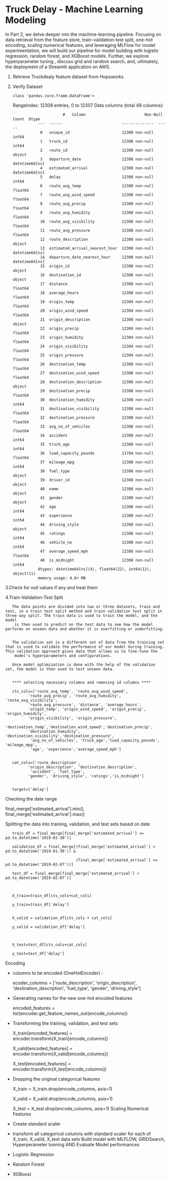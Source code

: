 # Truck Delay - Machine Learning Modeling
In Part 2, we delve deeper into the machine-learning pipeline. Focusing on data retrieval from the feature store, train-validation-test split, one-hot encoding, scaling numerical features, and leveraging MLFlow for model experimentation, we will build our pipeline for model building with logistic regression, random forest, and XGBoost models. Further, we explore hyperparameter tuning , discuss grid and random search, and, ultimately, the deployment of a Streamlit application on AWS.

1. Retrieve Truckdealy feature dataset from Hopsworks

2. Verify Dataset

       class 'pandas.core.frame.DataFrame'>
      RangeIndex: 12308 entries, 0 to 12307
      Data columns (total 49 columns):
      
                             #   Column                          Non-Null Count  Dtype         
                  ---  ------                          --------------  -----         
                   0   unique_id                       12308 non-null  int64         
                   1   truck_id                        12308 non-null  int64         
                   2   route_id                        12308 non-null  object        
                   3   departure_date                  12308 non-null  datetime64[ns]
                   4   estimated_arrival               12308 non-null  datetime64[ns]
                   5   delay                           12308 non-null  int64         
                   6   route_avg_temp                  12308 non-null  float64       
                   7   route_avg_wind_speed            12308 non-null  float64       
                   8   route_avg_precip                12308 non-null  float64       
                   9   route_avg_humidity              12308 non-null  float64       
                   10  route_avg_visibility            12308 non-null  float64       
                   11  route_avg_pressure              12308 non-null  float64       
                   12  route_description               12308 non-null  object        
                   13  estimated_arrival_nearest_hour  12308 non-null  datetime64[ns]
                   14  departure_date_nearest_hour     12308 non-null  datetime64[ns]
                   15  origin_id                       12308 non-null  object        
                   16  destination_id                  12308 non-null  object        
                   17  distance                        12308 non-null  float64       
                   18  average_hours                   12308 non-null  float64       
                   19  origin_temp                     12304 non-null  float64       
                   20  origin_wind_speed               12304 non-null  float64       
                   21  origin_description              12308 non-null  object        
                   22  origin_precip                   12304 non-null  float64       
                   23  origin_humidity                 12304 non-null  float64       
                   24  origin_visibility               12304 non-null  float64       
                   25  origin_pressure                 12304 non-null  float64       
                   26  destination_temp                12308 non-null  float64       
                   27  destination_wind_speed          12308 non-null  float64       
                   28  destination_description         12308 non-null  object        
                   29  destination_precip              12308 non-null  float64       
                   30  destination_humidity            12308 non-null  int64         
                   31  destination_visibility          12308 non-null  float64       
                   32  destination_pressure            12308 non-null  float64       
                   33  avg_no_of_vehicles              12308 non-null  float64       
                   34  accident                        12308 non-null  int64         
                   35  truck_age                       12308 non-null  int64         
                   36  load_capacity_pounds            11704 non-null  float64       
                   37  mileage_mpg                     12308 non-null  int64         
                   38  fuel_type                       12308 non-null  object        
                   39  driver_id                       12308 non-null  object        
                   40  name                            12308 non-null  object        
                   41  gender                          12308 non-null  object        
                   42  age                             12308 non-null  int64         
                   43  experience                      12308 non-null  int64         
                   44  driving_style                   12308 non-null  object        
                   45  ratings                         12308 non-null  int64         
                   46  vehicle_no                      12308 non-null  int64         
                   47  average_speed_mph               12308 non-null  float64       
                   48  is_midnight                     12308 non-null  int64         
                  dtypes: datetime64[ns](4), float64(22), int64(12), object(11)
                  memory usage: 4.6+ MB
3.Check for null values if any and treat them

4.Train-Validation-Test Split

       The data points are divided into two or three datasets, train and test, in a train test split method and train validation test split in three way split. The train data is used to train the model, and the model 
        is then used to predict on the test data to see how the model performs on unseen data and whether it is overfitting or underfitting.


       The validation set is a different set of data from the training set that is used to validate the performance of our model during training. This validation approach gives data that allows us to fine-tune the 
        model's hyperparameters and configurations.
        
       Once model optimization is done with the help of the validation set, the model is then used to test unseen data.                                                        


       **** selecting necessary columns and removing id columns ****
       
       cts_cols=['route_avg_temp', 'route_avg_wind_speed',
              'route_avg_precip', 'route_avg_humidity', 'route_avg_visibility',
              'route_avg_pressure', 'distance', 'average_hours',
              'origin_temp', 'origin_wind_speed', 'origin_precip', 'origin_humidity',
              'origin_visibility', 'origin_pressure',
              'destination_temp','destination_wind_speed','destination_precip',
              'destination_humidity', 'destination_visibility','destination_pressure',
               'avg_no_of_vehicles', 'truck_age','load_capacity_pounds', 'mileage_mpg',
               'age', 'experience','average_speed_mph']
       
       
       cat_cols=['route_description',
              'origin_description', 'destination_description',
               'accident', 'fuel_type',
              'gender', 'driving_style', 'ratings','is_midnight']
       
       
       target=['delay']
Checking the date range

final_merge['estimated_arrival'].min(), final_merge['estimated_arrival'].max()

Splitting the data into training, validation, and test sets based on date

       train_df = final_merge[final_merge['estimated_arrival'] <= pd.to_datetime('2019-01-30')]
       
       validation_df = final_merge[(final_merge['estimated_arrival'] > pd.to_datetime('2019-01-30')) &
       
                                   (final_merge['estimated_arrival'] <= pd.to_datetime('2019-02-07'))]
       
       test_df = final_merge[final_merge['estimated_arrival'] > pd.to_datetime('2019-02-07')]

      
       
       X_train=train_df[cts_cols+cat_cols]

       y_train=train_df['delay']


       X_valid = validation_df[cts_cols + cat_cols]

       y_valid = validation_df['delay']

       
                  
       X_test=test_df[cts_cols+cat_cols]
                  
       y_test=test_df['delay']
Encoding
   - columns to be encoded (OneHotEncoder) : 
   
       ecoder_columns = ['route_description', 'origin_description', 'destination_description', 'fuel_type', 'gender', 'driving_style']

   - Generating names for the new one-hot encoded features

       encoded_features = list(encoder.get_feature_names_out(encode_columns))

   - Transforming the training, validation, and test sets

      X_train[encoded_features] = encoder.transform(X_train[encode_columns])

      X_valid[encoded_features] = encoder.transform(X_valid[encode_columns])

      X_test[encoded_features] = encoder.transform(X_test[encode_columns])
   
  - Dropping the original categorical features

    X_train = X_train.drop(encode_columns, axis=1)

    X_valid = X_valid.drop(encode_columns, axis=1)

    X_test = X_test.drop(encode_columns, axis=1)
Scaling Numerical Features
  - Create standard scaler
  - transform all categorical columns with standard scaler for each of X_train, X_valid, X_test data sets
Build model with MLFLOW, GRIDSearch, Hyperperameter tunning AND Evaluate Model performances
- Logistic Regression
- Random Forest
- XGBoost
